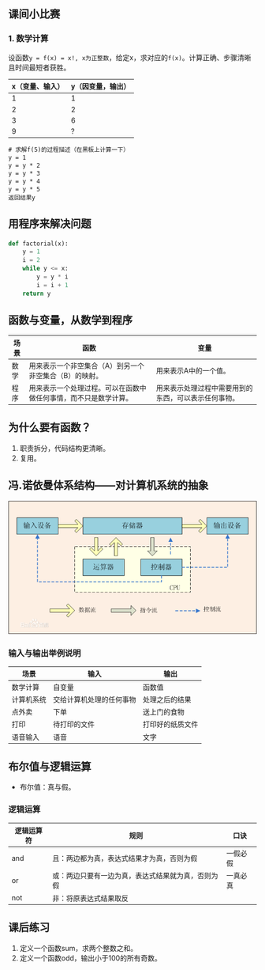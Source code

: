 ## 课间小比赛

### 1. 数学计算
设函数`y = f(x) = x!, x为正整数`，给定x，求对应的`f(x)`。计算正确、步骤清晰且时间最短者获胜。

x（变量、输入） | y（因变量，输出）
-------------|----------
1 | 1
2 | 2
3 | 6
9 | ?

```
# 求解f(5)的过程描述（在黑板上计算一下）
y = 1
y = y * 2
y = y * 3
y = y * 4
y = y * 5
返回结果y
```


## 用程序来解决问题
```python
def factorial(x):
    y = 1
    i = 2
    while y <= x:
        y = y * i
        i = i + 1
    return y
```

## 函数与变量，从数学到程序
场景 | 函数 | 变量
----|-----|----
数学 | 用来表示一个非空集合（A）到另一个非空集合（B）的映射。 | 用来表示A中的一个值。
程序 | 用来表示一个处理过程。可以在函数中做任何事情，而不只是数学计算。 | 用来表示处理过程中需要用到的东西，可以表示任何事物。


## 为什么要有函数？
1. 职责拆分，代码结构更清晰。
2. 复用。


## 冯.诺依曼体系结构——对计算机系统的抽象
![](../images/lesson_01_computer_system.png)


### 输入与输出举例说明
场景 | 输入 | 输出
----|------|----
数学计算 | 自变量 | 函数值
计算机系统 | 交给计算机处理的任何事物 | 处理之后的结果
点外卖 | 下单 | 送上门的食物
打印 | 待打印的文件 | 打印好的纸质文件
语音输入 | 语音 | 文字


## 布尔值与逻辑运算
* 布尔值：真与假。

### 逻辑运算
逻辑运算符 | 规则 | 口诀
---------|-----|----
and | 且：两边都为真，表达式结果才为真，否则为假 | 一假必假
or | 或：两边只要有一边为真，表达式结果就为真，否则为假 | 一真必真
not | 非：将原表达式结果取反 | 


## 课后练习
1. 定义一个函数sum，求两个整数之和。
2. 定义一个函数odd，输出小于100的所有奇数。


